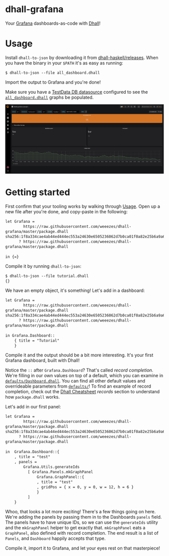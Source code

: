 # dhall-grafana

Your [Grafana](http://www.grafana.org/) dashboards-as-code with [Dhall](https://dhall-lang.org/)!

# Usage

Install `dhall-to-json` by downloading it from [dhall-haskell/releases](https://github.com/dhall-lang/dhall-haskell/releases). When you have the binary in your `$PATH` it's as easy as running:

```
$ dhall-to-json --file all_dashboard.dhall
```

Import the output to Grafana and you're done!

Make sure you have a [TestData DB datasource](https://grafana.com/docs/features/datasources/testdata/) configured to see the [`all_dashboard.dhall`](./all_dashboard.dhall) graphs be populated.

![all_dashboard_sample.png](docs/screenshots/all_dashboard_sample.png)

# Getting started

First confirm that your tooling works by walking through [Usage](#usage). Open up a new file after you're done, and copy-paste in the following:

```
let Grafana =
        https://raw.githubusercontent.com/weeezes/dhall-grafana/master/package.dhall sha256:1f8a334cae4ab44ed444ec553a24630e6505236062d7b0ca01f0a82e25b6a9a6
      ? https://raw.githubusercontent.com/weeezes/dhall-grafana/master/package.dhall

in {=}
```

Compile it by running `dhall-to-json`:

```
$ dhall-to-json --file tutorial.dhall
{}
```

We have an empty object, it's something! Let's add in a dashboard:

```
let Grafana =
        https://raw.githubusercontent.com/weeezes/dhall-grafana/master/package.dhall sha256:1f8a334cae4ab44ed444ec553a24630e6505236062d7b0ca01f0a82e25b6a9a6
      ? https://raw.githubusercontent.com/weeezes/dhall-grafana/master/package.dhall

in Grafana.Dashboard::
	{ title = "Tutorial"
	}
```

Compile it and the output should be a bit more interesting. It's your first Grafana dashboard, built with Dhall!

Notice the `::` after `Grafana.Dashboard`? That's called *record completion*. We're filling in our own values on top of a default, which you can examine in [`defaults/Dashboard.dhall`](./default/Dashboard.dhall). You can find all other default values and overrideable parameters from [`defaults/`](./defaults)! To find an example of record completion, check out the [Dhall Cheatsheet](https://github.com/dhall-lang/dhall-lang/wiki/Cheatsheet#complex-types) *records* section to understand how `package.dhall` works.

Let's add in our first panel:

```
let Grafana =
        https://raw.githubusercontent.com/weeezes/dhall-grafana/master/package.dhall sha256:1f8a334cae4ab44ed444ec553a24630e6505236062d7b0ca01f0a82e25b6a9a6
      ? https://raw.githubusercontent.com/weeezes/dhall-grafana/master/package.dhall

in  Grafana.Dashboard::{
    , title = "test"
    , panels =
        Grafana.Utils.generateIds
          [ Grafana.Panels.mkGraphPanel
              Grafana.GraphPanel::{
              , title = "test"
              , gridPos = { x = 0, y = 0, w = 12, h = 6 }
              }
          ]
    }
```

Whoo, that looks a lot more exciting! There's a few things going on here. We're adding the panels by passing them in to the Dashboards `panels` field. The panels have to have unique IDs, so we can use the `generateIds` utility and the `mkGraphPanel` helper to get exactly that. `mkGraphPanel` eats a `GraphPanel`, also defined with record completion. The end result is a list of `Panels`, and `Dashboard` happily accepts that type.

Compile it, import it to Grafana, and let your eyes rest on that masterpiece!
